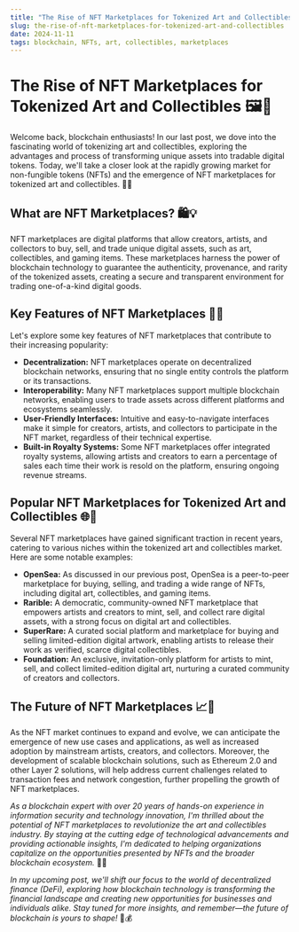 ```yaml
---
title: "The Rise of NFT Marketplaces for Tokenized Art and Collectibles"
slug: the-rise-of-nft-marketplaces-for-tokenized-art-and-collectibles
date: 2024-11-11
tags: blockchain, NFTs, art, collectibles, marketplaces
---
```


# The Rise of NFT Marketplaces for Tokenized Art and Collectibles 🖼️🚀

Welcome back, blockchain enthusiasts! In our last post, we dove into the fascinating world of tokenizing art and collectibles, exploring the advantages and process of transforming unique assets into tradable digital tokens. Today, we'll take a closer look at the rapidly growing market for non-fungible tokens (NFTs) and the emergence of NFT marketplaces for tokenized art and collectibles. 🌟🎨

## What are NFT Marketplaces? 🛍️💡

NFT marketplaces are digital platforms that allow creators, artists, and collectors to buy, sell, and trade unique digital assets, such as art, collectibles, and gaming items. These marketplaces harness the power of blockchain technology to guarantee the authenticity, provenance, and rarity of the tokenized assets, creating a secure and transparent environment for trading one-of-a-kind digital goods.

## Key Features of NFT Marketplaces 🔑🌐

Let's explore some key features of NFT marketplaces that contribute to their increasing popularity:

- **Decentralization:** NFT marketplaces operate on decentralized blockchain networks, ensuring that no single entity controls the platform or its transactions.
- **Interoperability:** Many NFT marketplaces support multiple blockchain networks, enabling users to trade assets across different platforms and ecosystems seamlessly.
- **User-Friendly Interfaces:** Intuitive and easy-to-navigate interfaces make it simple for creators, artists, and collectors to participate in the NFT market, regardless of their technical expertise.
- **Built-in Royalty Systems:** Some NFT marketplaces offer integrated royalty systems, allowing artists and creators to earn a percentage of sales each time their work is resold on the platform, ensuring ongoing revenue streams.

## Popular NFT Marketplaces for Tokenized Art and Collectibles 🌐🎨

Several NFT marketplaces have gained significant traction in recent years, catering to various niches within the tokenized art and collectibles market. Here are some notable examples:

- **OpenSea:** As discussed in our previous post, OpenSea is a peer-to-peer marketplace for buying, selling, and trading a wide range of NFTs, including digital art, collectibles, and gaming items.
- **Rarible:** A democratic, community-owned NFT marketplace that empowers artists and creators to mint, sell, and collect rare digital assets, with a strong focus on digital art and collectibles.
- **SuperRare:** A curated social platform and marketplace for buying and selling limited-edition digital artwork, enabling artists to release their work as verified, scarce digital collectibles.
- **Foundation:** An exclusive, invitation-only platform for artists to mint, sell, and collect limited-edition digital art, nurturing a curated community of creators and collectors.

## The Future of NFT Marketplaces 📈🔮

As the NFT market continues to expand and evolve, we can anticipate the emergence of new use cases and applications, as well as increased adoption by mainstream artists, creators, and collectors. Moreover, the development of scalable blockchain solutions, such as Ethereum 2.0 and other Layer 2 solutions, will help address current challenges related to transaction fees and network congestion, further propelling the growth of NFT marketplaces.

*As a blockchain expert with over 20 years of hands-on experience in information security and technology innovation, I'm thrilled about the potential of NFT marketplaces to revolutionize the art and collectibles industry. By staying at the cutting edge of technological advancements and providing actionable insights, I'm dedicated to helping organizations capitalize on the opportunities presented by NFTs and the broader blockchain ecosystem.* 🚀🔐

*In my upcoming post, we'll shift our focus to the world of decentralized finance (DeFi), exploring how blockchain technology is transforming the financial landscape and creating new opportunities for businesses and individuals alike. Stay tuned for more insights, and remember—the future of blockchain is yours to shape!* 🙌💰